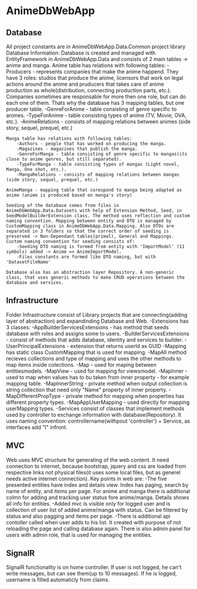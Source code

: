 # AnimeDbWebApp
## Database
All project constants are in AnimeDbWebApp.Data.Common project library
Database Information:
    Database is created and managed with EntityFramework in AnimeDbWebApp.Data and consists of 2 main tables -> anime and manga.
    Anime table has relations with following tables:
        -Producers - represents companies that make the anime happend. They have 3 roles: studios that produce the anime, licensors that work on legal actions around the anime and pruducers that takes care of anime production as whole(distribution, connecting production parts, etc.). Companies sometimes are responsable for more then one role, but can do each one of them. Thats why the database has 3 mapping tables, but one producer table.
        -GenreForAnime - table consisting of genre specific to animes.
        -TypeForAnime - table consisting types of anime (TV, Movie, OVA, etc.).
        -AnimeRelations - consists of mapping relations between animes (side story, sequel, prequel, etc.)

    Manga table has relations with following tables:
        -Authors - people that has worked on producing the manga.
        -Magazines - magazines that publish the manga.
        -GenreForManga - table consisting of genre specific to mangas(its close to anime genres, but still separated).
        -TypeForManga - table consisting types of mangas (Light novel, Manga, One shot, etc.).
        -MangaRelations - consists of mapping relations between mangas (side story, sequel, prequel, etc.)

    AnimeManga - mapping table that corespond to manga being adapted as anime (anime is produced based on manga's story)

    Seeding of the database comes from files in AnimeDbWebApp.Data.Datasets with help of Extension Method, Seed, in SeedModelBuilderExtension class. The method uses reflection and custom naming convention. Mapping between entity and DTO is managed by CustomMapping class in AnimeDbWebApp.Data.Mapping. Also DTOs are separated in 3 folders so that the correct order of seeding is preserved -> Non-Dependant tables(primal), General and Mappings.
    Custom naming convention for seeding consists of:
        -Seeding DTO naming is formed from entity with 'ImportModel' (11 symbols) added -> Anime => AnimeImportModel.
        -Files constants are formed like DTO naming, but with 'DatasetFileName'

    Database also has an abstraction layer Repository. A non-generic class, that uses generic methods to make CRUD operations between the database and services.

## Infrastructure
Folder Infrastructure consist of Library projects that are connecting(adding layer of abstraction) and expandinding Database and Web.
    -Extensions has 3 classes:
        -AppBuilderServicesExtensions - has method that seeds database with roles and assigns some to users.
        -BuilderServicesExtensions - consist of methods that adds database, identity and services to builder.
        -UserPrincipalExtensions - extension that returns userId as GUID
    -Mapping has static class CustomMapping that is used for mapping. 
        -MapAll method recieves collections and type of mapping and uses the other methods to map items inside colections.
        -Map - used for maping between entitiesmodels.
        -MapView - used for mapping for viewsmodel.
        -MapInner - used to map when values has to bu taken from inner property - for example mapping table.
        -MapInnerString - private method when output collection is string collection that need only "Name" property of inner property.
        -MapDifferentPropType - private method for mapping when properties has different property types.
        -MapAppUserMapping - used directly for mapping userMapping types.
    -Services consist of classes that implement methods used by controller to exchange information with database(Repository). It uses naming convention: controllername(withpout 'controller') + Service, as interfaces add "I" infront.

## MVC
Web uses MVC structure for generating of the web content. It need connection to internet, because bootstrap, jquery and css are loaded from respective links not physical files(it uses some local files, but as generel needs active internet connection).
Key points in web are:
    -The five presented entities have index and details view. Index has paging, search by name of entity, and items per page. For anime and manga there is additional colmn for adding and tracking user status fore anime/manga. Details shows all info for entities.
    -Added mvc is visible only for logged user and is collection of user list of added anime/manga with status. Can be filtered by status and also pagging and items per page.
    -There is additional api contoller called when user adds to his list. It created with purpose of not reloading the page and calling database again.
There is also admin panel for users with admin role, that is used for managing the entities.

## SignalR
SignalR functionality is on home controller. If user is not logged, he can't write messages, but can see them(up to 10 messages). If he is logged, username is filled automaticly from claims.